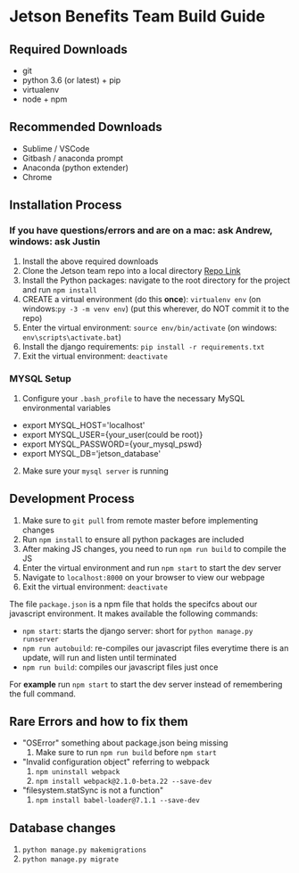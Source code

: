 # Jetson Benefits Team Build Guide

## Required Downloads
* git
* python 3.6 (or latest) + pip
* virtualenv
* node + npm

## Recommended Downloads
* Sublime / VSCode
* Gitbash / anaconda prompt
* Anaconda (python extender)
* Chrome

## Installation Process
### If you have questions/errors and are on a mac: ask Andrew, windows: ask Justin
1. Install the above required downloads
2. Clone the Jetson team repo into a local directory [Repo Link](https://github.com/loganallen/JetsonBenefits)
3. Install the Python packages: navigate to the root directory for the project and run `npm install`
4. CREATE a virtual environment (do this **once**): `virtualenv env` (on windows:`py -3 -m venv env`) (put this wherever, do NOT commit it to the repo)
5. Enter the virtual environment: `source env/bin/activate` (on windows: `env\scripts\activate.bat`)
6. Install the django requirements: `pip install -r requirements.txt`
7. Exit the virtual environment: `deactivate`

### MYSQL Setup
1. Configure your `.bash_profile` to have the necessary MySQL environmental variables
* export MYSQL_HOST='localhost'
* export MYSQL_USER={your_user(could be root)}
* export MYSQL_PASSWORD={your_mysql_pswd}
* export MYSQL_DB='jetson_database'
2. Make sure your `mysql server` is running

## Development Process
1. Make sure to `git pull` from remote master before implementing changes
2. Run `npm install` to ensure all python packages are included
3. After making JS changes, you need to run `npm run build` to compile the JS
4. Enter the virtual environment and run `npm start` to start the dev server
5. Navigate to `localhost:8000` on your browser to view our webpage
6. Exit the virtual environment: `deactivate`

The file `package.json` is a npm file that holds the specifcs about our javascript environment. It makes available the following commands:
* `npm start`: starts the django server: short for `python manage.py runserver`
* `npm run autobuild`: re-compiles our javascript files everytime there is an update, will run and listen until terminated
* `npm run build`: compiles our javascript files just once

For **example** run `npm start` to start the dev server instead of remembering the full command.

## Rare Errors and how to fix them
* "OSError" something about package.json being missing
	1. Make sure to run `npm run build` before `npm start`
* "Invalid configuration object" referring to webpack
	1. ``` npm uninstall webpack ```
	2. ``` npm install webpack@2.1.0-beta.22 --save-dev ```
* "filesystem.statSync is not a function"
	1. ``` npm install babel-loader@7.1.1 --save-dev ```

## Database changes
1. `python manage.py makemigrations`
2. `python manage.py migrate`
